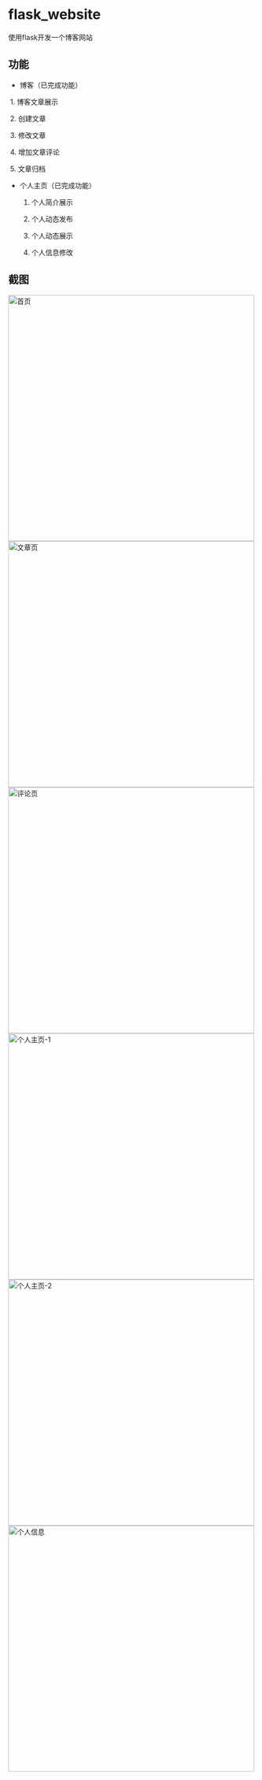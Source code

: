 # flask_website
使用flask开发一个博客网站

## 功能

- 博客（已完成功能）

  1. 博客文章展示
  
  2. 创建文章
  
  3. 修改文章
  
  4. 增加文章评论
  
  5. 文章归档
   
- 个人主页（已完成功能）
  
  1. 个人简介展示
  
  2. 个人动态发布
   
  3. 个人动态展示
  
  4. 个人信息修改
  
 ## 截图
 
<img src="https://github.com/fanchunke1991/flask_website/raw/master/logo/index.png" width = "500" height = "500" alt="首页" align=center />
<img src="https://github.com/fanchunke1991/flask_website/raw/master/logo/article.png" width = "500" height = "500" alt="文章页" align=center />
<img src="https://github.com/fanchunke1991/flask_website/raw/master/logo/comment.png" width = "500" height = "500" alt="评论页" align=center />
<img src="https://github.com/fanchunke1991/flask_website/raw/master/logo/homepage_1.png" width = "500" height = "500" alt="个人主页-1" align=center />
<img src="https://github.com/fanchunke1991/flask_website/raw/master/logo/homepage_2.png" width = "500" height = "500" alt="个人主页-2" align=center />
 <img src="https://github.com/fanchunke1991/flask_website/raw/master/logo/edit_profile.png" width = "500" height = "500" alt="个人信息" align=center />
